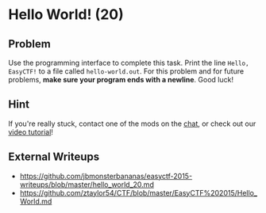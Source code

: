 # Hello World! (20)

## Problem

Use the programming interface to complete this task. Print the line `Hello, EasyCTF!` to a file called `hello-world.out`. For this problem and for future problems,&nbsp;**make sure your program ends with a newline**. Good luck!

## Hint

If you're really stuck, contact one of the mods on the [chat](https://www.easyctf.com/chat), or check out our [video tutorial](https://www.youtube.com/watch?v=GP1ZfzRSclQ)!

## External Writeups

* https://github.com/jbmonsterbananas/easyctf-2015-writeups/blob/master/hello_world_20.md
* https://github.com/ztaylor54/CTF/blob/master/EasyCTF%202015/Hello_World.md
